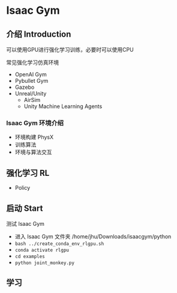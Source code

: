# Isaac Gym

## 介绍 Introduction
可以使用GPU进行强化学习训练，必要时可以使用CPU

常见强化学习仿真环境
- OpenAI Gym
- Pybullet Gym
- Gazebo
- Unreal/Unity
  - AirSim
  - Unity Machine Learning Agents

### Isaac Gym 环境介绍 
- 环境构建 PhysX
- 训练算法 
- 环境与算法交互

## 强化学习 RL
- Policy

## 启动 Start
测试 Isaac Gym
- 进入 Isaac Gym 文件夹 /home/jhu/Downloads/isaacgym/python
- `bash ../create_conda_env_rlgpu.sh`
- `conda activate rlgpu`
- `cd examples` 
- `python joint_monkey.py`

## 学习
